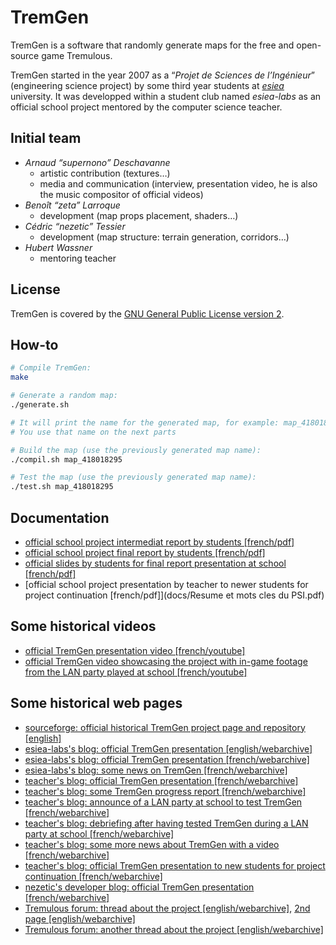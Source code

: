 TremGen
=======

TremGen is a software that randomly generate maps for the free and open-source game Tremulous.

TremGen started in the year 2007 as a “_Projet de Sciences de l’Ingénieur_” (engineering science project) by some third year students at _[esiea](https://en.esiea.fr/)_ university. It was developped within a student club named _esiea-labs_ as an official school project mentored by the computer science teacher.

Initial team
------------

- _Arnaud “supernono” Deschavanne_
  - artistic contribution (textures…)
  - media and communication (interview, presentation video, he is also the music compositor of official videos)
- _Benoît “zeta” Larroque_
  - development (map props placement, shaders…)
- _Cédric “nezetic” Tessier_
  - development (map structure: terrain generation, corridors…)
- _Hubert Wassner_
  - mentoring teacher

License
-------

TremGen is covered by the [GNU General Public License version 2](https://www.gnu.org/licenses/old-licenses/gpl-2.0.en.html).


How-to
------

```sh
# Compile TremGen:
make

# Generate a random map:
./generate.sh

# It will print the name for the generated map, for example: map_418018295
# You use that name on the next parts

# Build the map (use the previously generated map name):
./compil.sh map_418018295

# Test the map (use the previously generated map name):
./test.sh map_418018295
```
Documentation
-------------

- [official school project intermediat report by students [french/pdf]](docs/RapportMi.pdf)
- [official school project final report by students [french/pdf]](docs/RapportFinal.pdf)
- [official slides by students for final report presentation at school [french/pdf]](docs/soutenance.pdf)
- [official school project presentation by teacher to newer students for project continuation [french/pdf]](docs/Resume et mots cles du PSI.pdf)

Some historical videos
----------------------

- [official TremGen presentation video [french/youtube]](https://www.youtube.com/watch?v=bR4Np6bmLm8)
- [official TremGen video showcasing the project with in-game footage from the LAN party played at school [french/youtube]](https://www.youtube.com/watch?v=LiqX1YRxJ1A)

Some historical web pages
-------------------------

- [sourceforge: official historical TremGen project page and repository [english]](https://sourceforge.net/projects/tremgen/)
- [esiea-labs's blog: official TremGen presentation [english/webarchive]](https://web.archive.org/web/20090415114653/http://labs.esiea.fr/en/page/49/tremgen)
- [esiea-labs's blog: official TremGen presentation [french/webarchive]](https://web.archive.org/web/20090402234049/http://labs.esiea.fr:80/fr/page/28/tremgen)
- [esiea-labs's blog: some news on TremGen [french/webarchive]](https://web.archive.org/web/20090519074645/http://labs.esiea.fr:80/fr/article/63/du-nouveau-sur-tremgen)
- [teacher's blog: official TremGen presentation [french/webarchive]](https://web.archive.org/web/20070223185344/http://professeurs.esiea.fr:80/wassner/?2007/02/13/42-renouveau-du-fps-first-person-shooter)
- [teacher's blog: some TremGen progress report [french/webarchive]](https://web.archive.org/web/20071106121342/http://professeurs.esiea.fr:80/wassner/?2007/04/01/55-le-projet-de-creation-de-map-progresse)
- [teacher's blog: announce of a LAN party at school to test TremGen [french/webarchive]](https://web.archive.org/web/20070513215458/http://professeurs.esiea.fr:80/wassner/?2007/04/17/60-lan-party-de-ce-vendredi)
- [teacher's blog: debriefing after having tested TremGen during a LAN party at school [french/webarchive]](https://web.archive.org/web/20071012185226/http://professeurs.esiea.fr:80/wassner/?2007/04/23/65-debriefing-de-la-lan-party-et-plein-d-autres-choses-encore)
- [teacher's blog: some more news about TremGen with a video [french/webarchive]](https://web.archive.org/web/20071012185017/http://professeurs.esiea.fr:80/wassner/?2007/05/12/70-derniere-video-du-projet-de-creation-de-map-pour-tremulous)
- [teacher's blog: official TremGen presentation to new students for project continuation [french/webarchive]](https://web.archive.org/web/20080125015431/http://professeurs.esiea.fr:80/wassner/?2007/11/20/100-proposition-de-projet-psi-tremgen-)
- [nezetic's developer blog: official TremGen presentation [french/webarchive]](https://web.archive.org/web/20160317004249/http://nezetic.net/projects/tremgen/)
- [Tremulous forum: thread about the project [english/webarchive]](https://web.archive.org/web/20171021024248/http://tremulous.net/forum/index.php?topic=4268.0), [2nd page [english/webarchive]](https://web.archive.org/web/20171021024400/http://tremulous.net/forum/index.php?topic=4268.30)
- [Tremulous forum: another thread about the project [english/webarchive]](https://web.archive.org/web/20171021024400/http://tremulous.net/forum/index.php?topic=4268.30)



